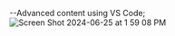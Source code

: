 --Advanced content using VS Code;
![Screen Shot 2024-06-25 at 1 59 08 PM](https://github.com/cybernewbee/Luke-SQL-Course-Advanced/assets/121833641/66dfb7ad-f539-4886-971e-8dd5d332eebf)
